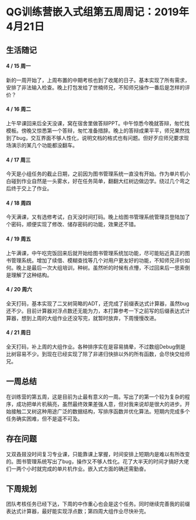 ﻿# QG训练营嵌入式组第五周周记：2019年4月21日

## 生活随记
#### 4 / 15 周一

​	新的一周开始了，上周布置的中期考核也到了收尾的日子。基本实现了所有需求，安排了非法输入检查。晚上打包发给了世楠师兄，不知师兄操作一番后是怎样的评价？

#### 4 / 16 周二

​	上午早课回来后全天没课，窝在宿舍里做答辩PPT。中午惊悉今晚就答辩，匆忙找模板。傍晚又惊悉第一个答辩，匆忙准备措辞。晚上的答辩成果平平，师兄果然找到了bug，交互界面不够人性化，说明文档的格式也有问题。但好歹应师兄要求现场演示的某几个功能都没翻车。

#### 4 / 17 周三

​	今天是小组任务的截止日期，之前因为图书管理系统一直没有开始。作为单片机小白碰到作业自然是一头雾水，好在任务简单，翻翻大红树边做边学。绕过几个弯之后终于交上了作业。

#### 4 / 18 周四

​	今天满课，又有选修考试，白天没时间打码。晚上给图书管理系统管理员登陆加了个密码，顺便实现了修改、储存密码的功能，效果还不错。

#### 4 / 19 周五

​	上午满课，中午吃完饭回来后就开始给图书管理系统加功能，尽可能贴近真正的图书管理系统。增加了续借、模糊查找等几个对用户更友好的功能，不知师兄评价如何。晚上是最后一次大组培训，种树。虽然听的时候有点懵，不过回来后一思索倒是理解了这种结构。

#### 4 / 20 周六

​	全天打码，基本实现了二叉树简略的ADT，还完成了前缀表达式计算器，虽然bug还不少。目前计算器对浮点数还无能为力，本打算参考一下之前写的后缀表达式计算器，想到上周的大组作业还没写完，就暂时放弃，下周慢慢改进。

#### 4 / 21 周日

​	全天打码，补上周的大组作业。各种排序实在是容易搞晕，不过数组Debug倒是比树容易不少。到现在已经实现了除了非递归快排以外的所有函数，会尽快交给师兄。

## 一周总结

​	在训练营的第五周，这是目前为止最有意义的一周。写出了的第一个较为复杂的程序，成功把单片机稿亮，虽然最终效果差强人意，但对我来说却是很大的进步。开始接触二叉树这种用途广泛的数据结构，写排序函数并优化算法。短期内完成多个任务确实困难，但不是遥不可及。

## 存在问题

​	又双叒叕没时间复习专业课，只能靠课上掌握，时间安排上短期内是难以有所改变的。图书管理系统写出了bug，操作又不够人性化。花了大半天的时间才搞好大佬们一两个小时就完成的单片机作业。嵌入式方面的确还需勤奋。

## 下周规划

​	团队考核任务已经下达，下周的中作重心也会是这个任务。同时继续完善我的前缀表达式计算器，最好能实现浮点数；第四周大组作业尽快补完。

